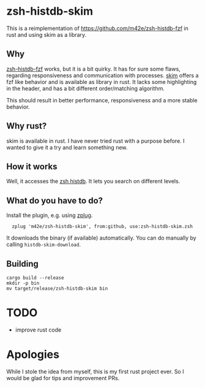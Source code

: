 # zsh-histdb-skim

This is a reimplementation of https://github.com/m42e/zsh-histdb-fzf in rust and using skim as a library.

## Why

[zsh-histdb-fzf](https://github.com/m42e/zsh-histdb-fzf) works, but it is a bit quirky. It has for sure some flaws, regarding responsiveness and communication with processes.
[skim](https://github.com/lotabout/skim) offers a fzf like behavior and is available as library in rust. It lacks some highlighting in the header, and has a bit different order/matching algorithm.

This should result in better performance, responsiveness and a more stable behavior.

## Why rust?

skim is available in rust. I have never tried rust with a purpose before. I wanted to give it a try and learn something new.

## How it works

Well, it accesses the [zsh histdb](https://github.com/larkery/zsh-histdb). It lets you search on different levels.

## What do you have to do?

Install the plugin, e.g. using [zplug](https://github.com/zplug/zplug).

```
  zplug 'm42e/zsh-histdb-skim', from:github, use:zsh-histdb-skim.zsh
```

It downloads the binary (if available) automatically. You can do manually by calling `histdb-skim-download`.


## Building

```
cargo build --release
mkdir -p bin
mv target/release/zsh-histdb-skim bin
```

# TODO
- improve rust code

# Apologies

While I stole the idea from myself, this is my first rust project ever. So I would be glad for tips and improvement PRs.
